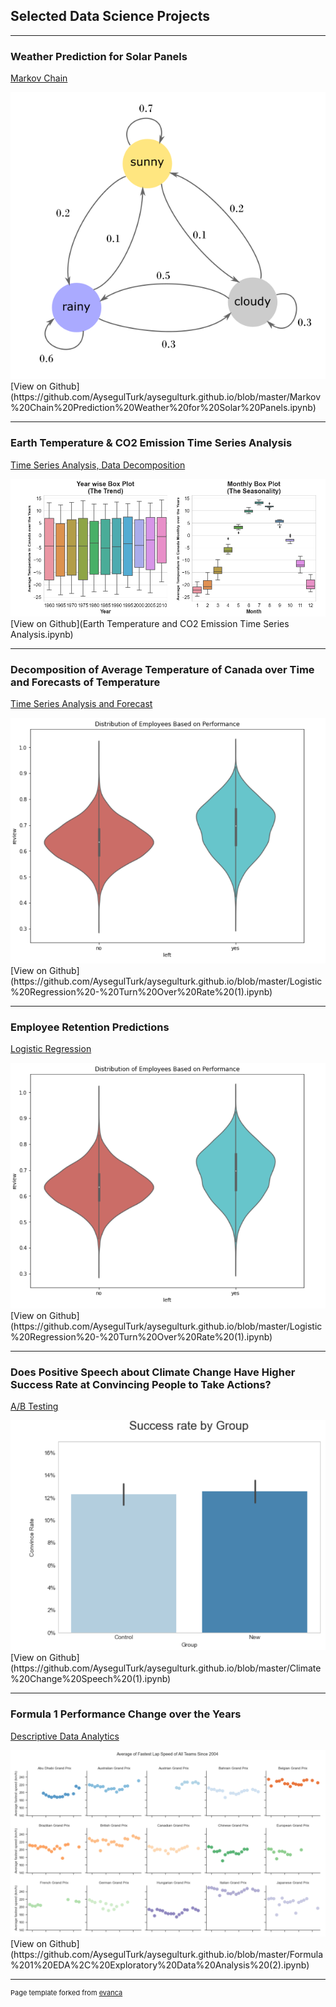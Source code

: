 ## Selected Data Science Projects 

---

### Weather Prediction for Solar Panels 
[Markov Chain](/sample_page)

<img src="images/GraphView.png?raw=true"/>
[View on Github](https://github.com/AysegulTurk/aysegulturk.github.io/blob/master/Markov%20Chain%20Prediction%20Weather%20for%20Solar%20Panels.ipynb)

---
### Earth Temperature & CO2 Emission Time Series Analysis   
[Time Series Analysis, Data Decomposition](/sample_page)

<img src="images/box plots of temp.PNG?raw=true"/>
[View on Github](Earth Temperature and CO2 Emission Time Series Analysis.ipynb)

---
### Decomposition of Average Temperature of Canada over Time and Forecasts of Temperature  
[Time Series Analysis and Forecast](/sample_page)

<img src="images/ViolinChart.PNG?raw=true"/>
[View on Github](https://github.com/AysegulTurk/aysegulturk.github.io/blob/master/Logistic%20Regression%20-%20Turn%20Over%20Rate%20(1).ipynb)

---
### Employee Retention Predictions 
[Logistic Regression](/sample_page)

<img src="images/ViolinChart.PNG?raw=true"/>
[View on Github](https://github.com/AysegulTurk/aysegulturk.github.io/blob/master/Logistic%20Regression%20-%20Turn%20Over%20Rate%20(1).ipynb)

---
### Does Positive Speech about Climate Change Have Higher Success Rate at Convincing People to Take Actions?
[A/B Testing](/pdf/sample_presentation.pdf)

<img src="images/successrate.PNG?raw=true"/>
[View on Github](https://github.com/AysegulTurk/aysegulturk.github.io/blob/master/Climate%20Change%20Speech%20(1).ipynb)

---
### Formula 1 Performance Change over the Years
[Descriptive Data Analytics](http://example.com/)

<img src="images/F1NEWPIC.PNG?raw=true"/>
[View on Github](https://github.com/AysegulTurk/aysegulturk.github.io/blob/master/Formula%201%20EDA%2C%20Exploratory%20Data%20Analysis%20(2).ipynb)

---
<p style="font-size:11px">Page template forked from <a href="https://github.com/evanca/quick-portfolio">evanca</a></p>
<!-- Remove above link if you don't want to attibute -->
